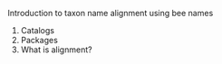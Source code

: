 Introduction to taxon name alignment using bee names
  
  1. Catalogs
  2. Packages
  3. What is alignment?

